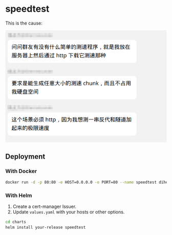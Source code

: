 # speedtest

This is the cause:

![](Screenshot.png)

## Deployment

### With Docker

```bash
docker run -d -p 80:80 -e HOST=0.0.0.0 -e PORT=80 --name speedtest dihechen/speedtest:latest
```

### With Helm

1. Create a cert-manager Issuer.
2. Update `values.yaml` with your hosts or other options.

```bash
cd charts
helm install your-release speedtest
```
